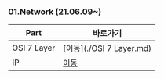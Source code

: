 ### 01.Network (21.06.09~)

|Part|바로가기|
|----|--------|
|OSI 7 Layer|[이동](./OSI 7 Layer.md)|
|IP|[이동](./IP.md)|

